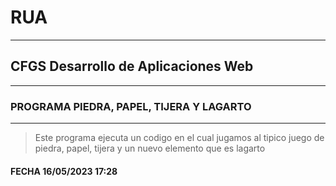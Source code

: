 # RUA
---
## CFGS Desarrollo de Aplicaciones Web
---
### PROGRAMA PIEDRA, PAPEL, TIJERA Y LAGARTO

---
> Este programa ejecuta un codigo en el cual jugamos al tipico juego de piedra, papel, tijera y un nuevo elemento que es lagarto

#### FECHA 16/05/2023 17:28
